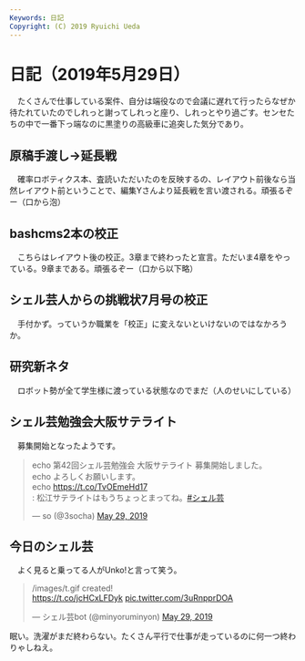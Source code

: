 ```yaml
---
Keywords: 日記
Copyright: (C) 2019 Ryuichi Ueda
---
```


# 日記（2019年5月29日）

　たくさんで仕事している案件、自分は端役なので会議に遅れて行ったらなぜか待たれていたのでしれっと謝ってしれっと座り、しれっとやり過ごす。センセたちの中で一番下っ端なのに黒塗りの高級車に追突した気分であり。

## 原稿手渡し→延長戦

　確率ロボティクス本、査読いただいたのを反映するの、レイアウト前後なら当然レイアウト前ということで、編集Yさんより延長戦を言い渡される。頑張るぞー（口から泡）


## bashcms2本の校正

　こちらはレイアウト後の校正。3章まで終わったと宣言。ただいま4章をやっている。9章まである。頑張るぞー（口から以下略）

## シェル芸人からの挑戦状7月号の校正

　手付かず。っていうか職業を「校正」に変えないといけないのではなかろうか。


## 研究新ネタ

　ロボット勢が全て学生様に渡っている状態なのでまだ（人のせいにしている）

## シェル芸勉強会大阪サテライト

　募集開始となったようです。

<blockquote class="twitter-tweet" data-partner="tweetdeck"><p lang="ja" dir="ltr">echo 第42回シェル芸勉強会 大阪サテライト 募集開始しました。 <br>echo よろしくお願いします。<br>echo <a href="https://t.co/TvOEmeHd17">https://t.co/TvOEmeHd17</a><br>: 松江サテライトはもうちょっとまってね。<a href="https://twitter.com/hashtag/%E3%82%B7%E3%82%A7%E3%83%AB%E8%8A%B8?src=hash&amp;ref_src=twsrc%5Etfw">#シェル芸</a></p>&mdash; so (@3socha) <a href="https://twitter.com/3socha/status/1133667446231949313?ref_src=twsrc%5Etfw">May 29, 2019</a></blockquote>
<script async src="https://platform.twitter.com/widgets.js" charset="utf-8"></script>

## 今日のシェル芸

　よく見ると乗ってる人がUnko!と言って笑う。

<blockquote class="twitter-tweet" data-partner="tweetdeck"><p lang="en" dir="ltr">/images/t.gif created!<br> <a href="https://t.co/jcHCxLFDyk">https://t.co/jcHCxLFDyk</a> <a href="https://t.co/3uRnpprDOA">pic.twitter.com/3uRnpprDOA</a></p>&mdash; シェル芸bot (@minyoruminyon) <a href="https://twitter.com/minyoruminyon/status/1133716369969635328?ref_src=twsrc%5Etfw">May 29, 2019</a></blockquote>


眠い。洗濯がまだ終わらない。たくさん平行で仕事が走っているのに何一つ終わりゃしねえ。

